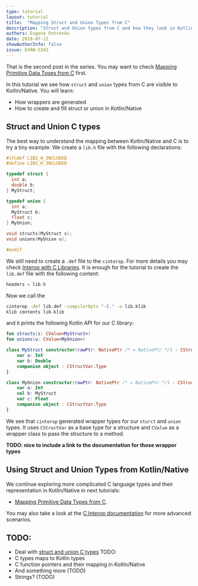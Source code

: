```yaml
---
type: tutorial
layout: tutorial
title:  "Mapping Struct and Union Types from C"
description: "Struct and Union types from C and how they look in Kotlin/Native side"
authors: Eugene Petrenko 
date: 2018-07-12
showAuthorInfo: false
issue: EVAN-5343
---
```


That is the second post in the series. You may want to check 
[Mapping Primitive Data Types from C](mapping-primitive-data-types-from-c.html) first. 

In this tutorial we see how `struct` and `union` types from C are visible to Kotlin/Native. 
You will learn:
- How wrappers are generated
- How to create and fill struct or union in Kotlin/Native


## Struct and Union C types

The best way to understand the mapping between Kotlin/Native and C is to try a tiny 
example. We create a `lib.h` file with the following declarations:
```c
#ifndef LIB2_H_INCLUDED
#define LIB2_H_INCLUDED

typedef struct {
  int a;
  double b;
} MyStruct;

typedef union {
  int a;
  MyStruct b;
  float c;
} MyUnion;

void structs(MyStruct s);
void unions(MyUnion u);

#endif

``` 

We still need to create a `.def` file to the `cinterop`. For more details
you may check [Interop with C Libraries](interop-with-c.html). It is enough for
the tutorial to create the `lib.def` file with the following content:
```c
headers = lib.h
```

Now we call the  
```bash
cinterop -def lib.def -compilerOpts "-I." -o lib.klib
klib contents lib.klib
```

and it prints the following Kotlin API for our C library:

```kotlin
fun structs(s: CValue<MyStruct>)
fun unions(u: CValue<MyUnion>)

class MyStruct constructor(rawPtr: NativePtr /* = NativePtr */) : CStructVar {
    var a: Int
    var b: Double
    companion object : CStructVar.Type
}

class MyUnion constructor(rawPtr: NativePtr /* = NativePtr */) : CStructVar {
    var a: Int
    val b: MyStruct
    var c: Float
    companion object : CStructVar.Type
}
```

We see that `cinterop` generated wrapper types for our `sturct` and `union` types. It uses `CStructVar` as a base type
for a structure and `CValue` as a wrapper class to pass the structure to a method.

**TODO: nice to include a link to the documentation for those wrapper types**


## Using Struct and Union Types from Kotlin/Native




We continue exploring more complicated C language types and their representation in Kotlin/Native
in next tutorials:
- [Mapping Primitive Data Types from C](mapping-primitive-data-types-from-c.html). 

You may also take a look at the [C Interop documentation](https://github.com/JetBrains/kotlin-native/blob/master/INTEROP.md)
for more advanced scenarios.



## TODO:
- Deal with [struct and union C types](#struct-and-union-c-types)
TODO:
- C types maps to Kotlin types
- C function pointers and their mapping in Kotlin/Native
- And something more (TODO)
- Strings? (TODO)
